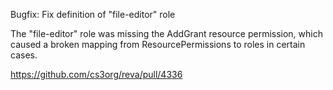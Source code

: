 Bugfix: Fix definition of "file-editor" role

The "file-editor" role was missing the AddGrant resource permission, which
caused a broken mapping from ResourcePermissions to roles in certain cases.

https://github.com/cs3org/reva/pull/4336
